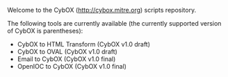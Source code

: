 Welcome to the CybOX (http://cybox.mitre.org) scripts repository.

The following tools are currently available (the currently supported version of CybOX is parentheses):
+ CybOX to HTML Transform (CybOX v1.0 draft)
+ CybOX to OVAL (CybOX v1.0 draft)
+ Email to CybOX (CybOX v1.0 final)
+ OpenIOC to CybOX (CybOX v1.0 final)



